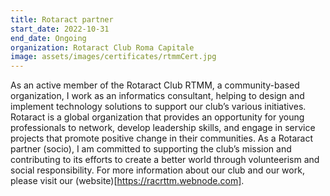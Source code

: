 ```yaml
---
title: Rotaract partner
start_date: 2022-10-31
end_date: Ongoing
organization: Rotaract Club Roma Capitale
image: assets/images/certificates/rtmmCert.jpg
---
```

As an active member of the Rotaract Club RTMM, a community-based organization, I work as an informatics consultant, helping to design and implement technology solutions to support our club’s various initiatives. Rotaract is a global organization that provides an opportunity for young professionals to network, develop leadership skills, and engage in service projects that promote positive change in their communities. As a Rotaract partner (socio), I am committed to supporting the club’s mission and contributing to its efforts to create a better world through volunteerism and social responsibility. For more information about our club and our work, please visit our (website)[https://racrttm.webnode.com].

